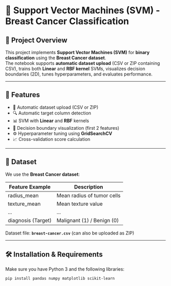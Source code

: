 # 🧠 Support Vector Machines (SVM) - Breast Cancer Classification

## 📌 Project Overview
This project implements **Support Vector Machines (SVM)** for **binary classification** using the **Breast Cancer dataset**.  
The notebook supports **automatic dataset upload** (CSV or ZIP containing CSV), trains both **Linear** and **RBF kernel** SVMs, visualizes decision boundaries (2D), tunes hyperparameters, and evaluates performance.

---

## 🚀 Features
- 📂 Automatic dataset upload (CSV or ZIP)
- 🔍 Automatic target column detection
- 📊 SVM with **Linear** and **RBF** kernels
- 🎨 Decision boundary visualization (first 2 features)
- ⚙ Hyperparameter tuning using **GridSearchCV**
- 📈 Cross-validation score calculation

---

## 📂 Dataset
We use the **Breast Cancer dataset**:

| Feature Example       | Description                    |
|-----------------------|--------------------------------|
| radius_mean           | Mean radius of tumor cells     |
| texture_mean          | Mean texture value             |
| ...                   | ...                            |
| diagnosis (Target)    | Malignant (1) / Benign (0)      |

Dataset file: **`breast-cancer.csv`** (can also be uploaded as ZIP)

---

## 🛠 Installation & Requirements
Make sure you have Python 3 and the following libraries:

```bash
pip install pandas numpy matplotlib scikit-learn
